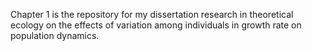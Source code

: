Chapter 1 is the repository for my dissertation research in theoretical ecology on the effects of
variation among individuals in growth rate on population dynamics. 